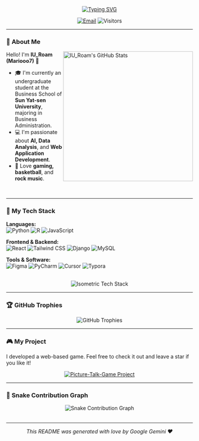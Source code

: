 <div align="center">

<a href="https://github.com/Mariooo7">
  <img src="https://readme-typing-svg.herokuapp.com?font=Fira+Code&size=28&pause=1000&color=3399FF&center=true&vCenter=true&width=435&lines=Hey%2C+I'm+IU_Roam+(Mario);The Oldest Egg;Data+Analysis+%7C+Web+Apps+%7C+AI" alt="Typing SVG" />
</a>

</div>

<p align="center">
  <a href="mailto:maor7@mail2.sysu.edu.cn"><img src="https://img.shields.io/badge/Email-Contact_Me-blue?style=flat-square&logo=gmail&logoColor=white" alt="Email"></a>
  <img src="https://profile-counter.glitch.me/Mariooo7/count.svg" alt="Visitors">
</p>

---

### 🤔 **About Me**

<img align="right" width="350" src="https://github-readme-stats.vercel.app/api?username=Mariooo7&show_icons=true&theme=tokyonight&include_all_commits=true&count_private=true" alt="IU_Roam's GitHub Stats">

Hello! I'm **IU_Roam (Mariooo7)** 👋

-   🎓 I'm currently an undergraduate student at the Business School of **Sun Yat-sen University**, majoring in Business Administration.
-   💻 I'm passionate about **AI, Data Analysis**, and **Web Application Development**.
-   🏀 Love **gaming, basketball**, and **rock music**.

<br>

---

### 🚀 **My Tech Stack**

<p align="left">
  <strong>Languages:</strong><br>
  <img src="https://img.shields.io/badge/Python-3776AB?style=for-the-badge&logo=python&logoColor=white" alt="Python">
  <img src="https://img.shields.io/badge/R-276DC3?style=for-the-badge&logo=r&logoColor=white" alt="R">
  <img src="https://img.shields.io/badge/JavaScript-F7DF1E?style=for-the-badge&logo=javascript&logoColor=black" alt="JavaScript">
</p>
<p align="left">
  <strong>Frontend & Backend:</strong><br>
  <img src="https://img.shields.io/badge/React-20232A?style=for-the-badge&logo=react&logoColor=61DAFB" alt="React">
  <img src="https://img.shields.io/badge/Tailwind_CSS-38B2AC?style=for-the-badge&logo=tailwind-css&logoColor=white" alt="Tailwind CSS">
  <img src="https://img.shields.io/badge/Django-092E20?style=for-the-badge&logo=django&logoColor=white" alt="Django">
  <img src="https://img.shields.io/badge/MySQL-4479A1?style=for-the-badge&logo=mysql&logoColor=white" alt="MySQL">
</p>
<p align="left">
  <strong>Tools & Software:</strong><br>
  <img src="https://img.shields.io/badge/Figma-F24E1E?style=for-the-badge&logo=figma&logoColor=white" alt="Figma">
  <img src="https://img.shields.io/badge/PyCharm-000000?style=for-the-badge&logo=pycharm&logoColor=white" alt="PyCharm">
  <img src="https://img.shields.io/badge/Cursor-1786F3?style=for-the-badge" alt="Cursor">
  <img src="https://img.shields.io/badge/Typora-4A4A4A?style=for-the-badge&logo=typora&logoColor=white" alt="Typora">
</p>

<br>

<div align="center">
  <img src="https://user-images.githubusercontent.com/74038190/212258752-b91d2969-e767-4632-a345-3143528e0280.gif" alt="Isometric Tech Stack">
</div>

---

### 🏆 **GitHub Trophies**

<p align="center">
  <img src="https://github-profile-trophy.vercel.app/?username=Mariooo7&theme=tokyonight&column=7&margin-w=15&margin-h=15" alt="GitHub Trophies">
</p>

---

### 🎮 **My Project**

I developed a web-based game. Feel free to check it out and leave a star if you like it!

<p align="center">
  <a href="https://picture-talk-game.cyou" target="_blank">
    <img src="https://github-readme-stats.vercel.app/api/pin/?username=Mariooo7&repo=django-ai-game&theme=tokyonight&show_owner=true" alt="Picture-Talk-Game Project">
  </a>
</p>

---

### 🐍 **Snake Contribution Graph**

<div align="center">
  <img src="https://github.com/Mariooo7/Mariooo7/blob/output/github-contribution-grid-snake.svg" alt="Snake Contribution Graph">
</div>

<br>
<hr>

<p align="center">
  <i>This README was generated with love by Google Gemini ❤️</i>
</p>
